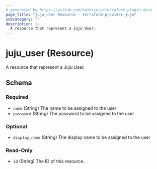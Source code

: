 ```yaml
---
# generated by https://github.com/hashicorp/terraform-plugin-docs
page_title: "juju_user Resource - terraform-provider-juju"
subcategory: ""
description: |-
  A resource that represent a Juju User.
---
```


# juju_user (Resource)

A resource that represent a Juju User.



<!-- schema generated by tfplugindocs -->
## Schema

### Required

- `name` (String) The name to be assigned to the user
- `password` (String) The password to be assigned to the user

### Optional

- `display_name` (String) The display name to be assigned to the user

### Read-Only

- `id` (String) The ID of this resource.
